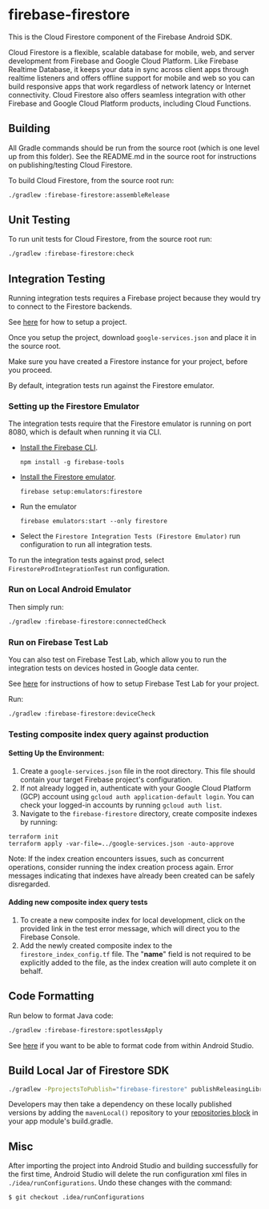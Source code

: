 # firebase-firestore

This is the Cloud Firestore component of the Firebase Android SDK.

Cloud Firestore is a flexible, scalable database for mobile, web, and server
development from Firebase and Google Cloud Platform. Like Firebase Realtime
Database, it keeps your data in sync across client apps through realtime
listeners and offers offline support for mobile and web so you can build
responsive apps that work regardless of network latency or Internet
connectivity. Cloud Firestore also offers seamless integration with other
Firebase and Google Cloud Platform products, including Cloud Functions.

## Building

All Gradle commands should be run from the source root (which is one level up
from this folder). See the README.md in the source root for instructions on
publishing/testing Cloud Firestore.

To build Cloud Firestore, from the source root run:
```bash
./gradlew :firebase-firestore:assembleRelease
```

## Unit Testing

To run unit tests for Cloud Firestore, from the source root run:
```bash
./gradlew :firebase-firestore:check
```

## Integration Testing

Running integration tests requires a Firebase project because they would try
to connect to the Firestore backends.

See [here](../README.md#project-setup) for how to setup a project.

Once you setup the project, download `google-services.json` and place it in
the source root.

Make sure you have created a Firestore instance for your project, before
you proceed.

By default, integration tests run against the Firestore emulator.

### Setting up the Firestore Emulator

The integration tests require that the Firestore emulator is running on port
8080, which is default when running it via CLI.

  * [Install the Firebase CLI](https://firebase.google.com/docs/cli/).
    ```
    npm install -g firebase-tools
    ```
  * [Install the Firestore
    emulator](https://firebase.google.com/docs/firestore/security/test-rules-emulator#install_the_emulator).
    ```
    firebase setup:emulators:firestore
    ```
  * Run the emulator
    ```
    firebase emulators:start --only firestore
    ```
  * Select the `Firestore Integration Tests (Firestore Emulator)` run
    configuration to run all integration tests.

To run the integration tests against prod, select `FirestoreProdIntegrationTest`
run configuration.

### Run on Local Android Emulator

Then simply run:
```bash
./gradlew :firebase-firestore:connectedCheck
```

### Run on Firebase Test Lab

You can also test on Firebase Test Lab, which allow you to run the integration
tests on devices hosted in Google data center.

See [here](../README.md#running-integration-tests-on-firebase-test-lab) for
instructions of how to setup Firebase Test Lab for your project.

Run:
```bash
./gradlew :firebase-firestore:deviceCheck
```

### Testing composite index query against production
#### Setting Up the Environment:
1. Create a `google-services.json` file in the root directory. This file should contain your target Firebase project's configuration.
2. If not already logged in, authenticate with your Google Cloud Platform (GCP) account using
`gcloud auth application-default login`. You can check your logged-in accounts by running
`gcloud auth list`.
3. Navigate to the `firebase-firestore` directory, create composite indexes by running:
```
terraform init
terraform apply -var-file=../google-services.json -auto-approve
```
Note: If the index creation encounters issues, such as concurrent operations, consider running the
index creation process again. Error messages indicating that indexes have already been created can
be safely disregarded.

#### Adding new composite index query tests
1. To create a new composite index for local development, click on the provided link in the test
error message, which will direct you to the Firebase Console.
2. Add the newly created composite index to the `firestore_index_config.tf` file. The "__name__"
field is not required to be explicitly added to the file, as the index creation will auto complete
it on behalf.

## Code Formatting

Run below to format Java code:
```bash
./gradlew :firebase-firestore:spotlessApply
```

See [here](../README.md#code-formatting) if you want to be able to format code
from within Android Studio.

## Build Local Jar of Firestore SDK

```bash
./gradlew -PprojectsToPublish="firebase-firestore" publishReleasingLibrariesToMavenLocal
```

Developers may then take a dependency on these locally published versions by adding
the `mavenLocal()` repository to your [repositories
block](https://docs.gradle.org/current/userguide/declaring_repositories.html) in
your app module's build.gradle.

## Misc
After importing the project into Android Studio and building successfully
for the first time, Android Studio will delete the run configuration xml files
in `./idea/runConfigurations`. Undo these changes with the command:

```
$ git checkout .idea/runConfigurations
```
